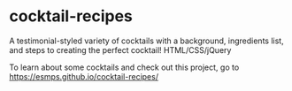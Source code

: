 # cocktail-recipes
A testimonial-styled variety of cocktails with a background, ingredients list, and steps to creating the perfect cocktail! HTML/CSS/jQuery

To learn about some cocktails and check out this project, go to https://esmps.github.io/cocktail-recipes/
